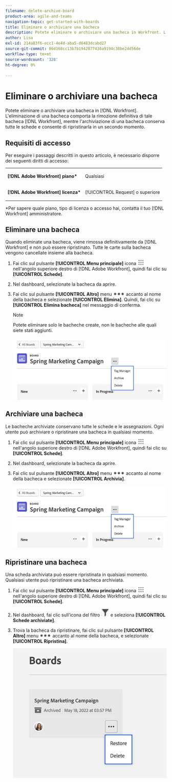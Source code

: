 ```yaml
---
filename: delete-archive-board
product-area: agile-and-teams
navigation-topic: get-started-with-boards
title: Eliminare o archiviare una bacheca
description: Potete eliminare o archiviare una bacheca in Workfront. L'eliminazione di una bacheca la rimuove definitivamente da Workfront, mentre l'archiviazione di una bacheca conserva tutte le schede e consente di ripristinarla in un secondo momento.
author: Lisa
exl-id: 214a83f6-ecc1-4e4d-aba5-d6483dcabd27
source-git-commit: 86d168cc13b7b1942877430a9194c38be2dd56de
workflow-type: tm+mt
source-wordcount: '328'
ht-degree: 0%

---
```


# Eliminare o archiviare una bacheca

Potete eliminare o archiviare una bacheca in [!DNL Workfront]. L&#39;eliminazione di una bacheca comporta la rimozione definitiva di tale bacheca [!DNL Workfront], mentre l&#39;archiviazione di una bacheca conserva tutte le schede e consente di ripristinarla in un secondo momento.

## Requisiti di accesso

Per eseguire i passaggi descritti in questo articolo, è necessario disporre dei seguenti diritti di accesso:

<table style="table-layout:auto"> 
 <col> 
 </col> 
 <col> 
 </col> 
 <tbody> 
  <tr> 
   <td role="rowheader"><strong>[!DNL Adobe Workfront] piano*</strong></td> 
   <td> <p>Qualsiasi</p> </td> 
  </tr> 
  <tr> 
   <td role="rowheader"><strong>[!DNL Adobe Workfront] licenza*</strong></td> 
   <td> <p>[!UICONTROL Request] o superiore</p> </td> 
  </tr>
   </tbody> 
</table>

&#42;Per sapere quale piano, tipo di licenza o accesso hai, contatta il tuo [!DNL Workfront] amministratore.

## Eliminare una bacheca

Quando eliminate una bacheca, viene rimossa definitivamente da [!DNL Workfront] e non può essere ripristinato. Tutte le carte sulla bacheca vengono cancellate insieme alla bacheca.

1. Fai clic sul pulsante **[!UICONTROL Menu principale]** icona ![](assets/main-menu-icon.png) nell&#39;angolo superiore destro di [!DNL Adobe Workfront], quindi fai clic su **[!UICONTROL Schede]**.
1. Nel dashboard, selezionate la bacheca da aprire.
1. Fai clic sul pulsante **[!UICONTROL Altro]** menu ![[!UICONTROL Menu Altro]](assets/more-icon-spectrum.png) accanto al nome della bacheca e selezionate **[!UICONTROL Elimina]**. Quindi, fai clic su **[!UICONTROL Elimina bacheca]** nel messaggio di conferma.

   >[!NOTE]
   >
   >Potete eliminare solo le bacheche create, non le bacheche alle quali siete stati aggiunti.

   ![Menu Altro bacheca](assets/boards-board-more-menu.png)

## Archiviare una bacheca

Le bacheche archiviate conservano tutte le schede e le assegnazioni. Ogni utente può archiviare o ripristinare una bacheca in qualsiasi momento.

1. Fai clic sul pulsante **[!UICONTROL Menu principale]** icona ![](assets/main-menu-icon.png) nell&#39;angolo superiore destro di [!DNL Adobe Workfront], quindi fai clic su **[!UICONTROL Schede]**.
1. Nel dashboard, selezionate la bacheca da aprire.
1. Fai clic sul pulsante **[!UICONTROL Altro]** menu ![[!UICONTROL Menu Altro]](assets/more-icon-spectrum.png) accanto al nome della bacheca e selezionate **[!UICONTROL Archivia]**.

   ![Menu Altro bacheca](assets/boards-board-more-menu.png)

## Ripristinare una bacheca

Una scheda archiviata può essere ripristinata in qualsiasi momento. Qualsiasi utente può ripristinare una bacheca archiviata.

1. Fai clic sul pulsante **[!UICONTROL Menu principale]** icona ![](assets/main-menu-icon.png) nell&#39;angolo superiore destro di [!DNL Adobe Workfront], quindi fai clic su **[!UICONTROL Schede]**.
1. Nel dashboard, fai clic sull’icona del filtro ![Filtro](assets/filter-icon-spectrum-25x25.png) e seleziona **[!UICONTROL Schede archiviate]**.
1. Trova la bacheca da ripristinare, fai clic sul pulsante **[!UICONTROL Altro]** menu ![Menu Altro](assets/more-icon-spectrum.png) accanto al nome della bacheca, e selezionate **[!UICONTROL Ripristina]**.

   ![Ripristina bacheca](assets/boards-dashboard-restore.png)
